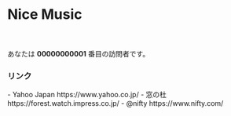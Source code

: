 <h1> Nice Music </h1>
 
<marquee scrollamount="7" direction="right">
<strong>nicemusic.ipv6.jp のページへようこそ！</strong></marquee>

 あなたは **00000000001** 番目の訪問者です。


<h3> リンク </h3>
- Yahoo Japan https://www.yahoo.co.jp/
- 窓の杜 https://forest.watch.impress.co.jp/
- @nifty https://www.nifty.com/

